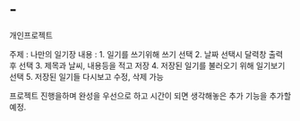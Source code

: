 # -
개인프로젝트

주제 : 나만의 일기장
내용 : 1. 일기를 쓰기위해 쓰기 선택
       2. 날짜 선택시 달력창 출력 후 선택
       3. 제목과 날씨, 내용등을 적고 저장
       4. 저장된 일기를 불러오기 위해 일기보기 선택
       5. 저장된 일기들 다시보고 수정, 삭제 가능

프로젝트 진행을하며 완성을 우선으로 하고 시간이 되면 생각해놓은 추가 기능을 추가할 예정.

